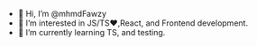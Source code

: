 - 👋 Hi, I’m @mhmdFawzy
- 👀 I’m interested in JS/TS❤️,React, and Frontend development.
- 🌱 I’m currently learning TS, and testing.
